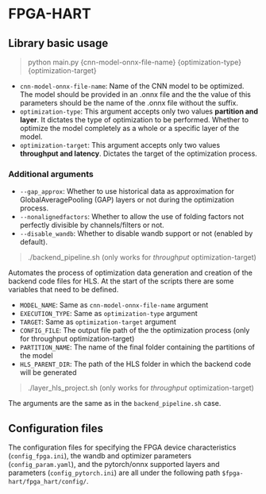 # FPGA-HART

## Library basic usage

> python main.py {cnn-model-onnx-file-name} {optimization-type} {optimization-target}

- `cnn-model-onnx-file-name`: Name of the CNN model to be optimized. The model should be provided in an .onnx file and the the value of this parameters should be the name of the .onnx file without the suffix.
- `optimization-type`: This argument accepts only two values **partition and layer**. It dictates the type of optimization to be performed. Whether to optimize the model completely as a whole or a specific layer of the model.
- `optimization-target`: This argument accepts only two values **throughput and latency**. Dictates the target of the optimization process.

### Additional arguments
- `--gap_approx`: Whether to use historical data as approximation for GlobalAveragePooling (GAP) layers or not during the optimization process.
- `--nonalignedfactors`: Whether to allow the use of folding factors not perfectly divisible by channels/filters or not.
- `--disable_wandb`: Whether to disable wandb support or not (enabled by default).


> ./backend_pipeline.sh (only works for *throughput* optimization-target)

Automates the process of optimization data generation and creation of the backend code files for HLS. At the start of the scripts there are some variables that need to be defined.
- `MODEL_NAME`: Same as `cnn-model-onnx-file-name` argument
- `EXECUTION_TYPE`: Same as `optimization-type` argument
- `TARGET`: Same as `optimization-target` argument
- `CONFIG_FILE`: The output file path of the the optimization process (only for throughput optimization-target)
- `PARTITION_NAME`: The name of the final folder containing the partitions of the model
- `HLS_PARENT_DIR`: The path of the HLS folder in which the backend code will be generated

> ./layer_hls_project.sh (only works for *throughput* optimization-target)

The arguments are the same as in the `backend_pipeline.sh` case.

## Configuration files
The configuration files for specifying the FPGA device characteristics (`config_fpga.ini`), the wandb and optimizer parameters (`config_param.yaml`), and the pytorch/onnx supported layers and parameters (`config_pytorch.ini`) are all under the following path `$fpga-hart/fpga_hart/config/`.